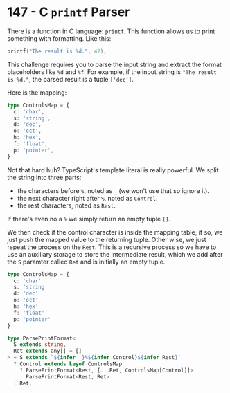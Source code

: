 # 147 - C `printf` Parser

There is a function in C language: `printf`. This function allows us to print something with formatting. Like this:

```c
printf("The result is %d.", 42);
```

This challenge requires you to parse the input string and extract the format placeholders like `%d` and `%f`. For example, if the input string is `"The result is %d."`, the parsed result is a tuple `['dec']`.

Here is the mapping:

```typescript
type ControlsMap = {
  c: 'char',
  s: 'string',
  d: 'dec',
  o: 'oct',
  h: 'hex',
  f: 'float',
  p: 'pointer',
}
```

Not that hard huh? TypeScript's template literal is really powerful. We split the string into three parts:

- the characters before `%`, noted as `_` (we won't use that so ignore it).
- the next character right after `%`, noted as `Control`.
- the rest characters, noted as `Rest`.

If there's even no a `%` we simply return an empty tuple `[]`.

We then check if the control character is inside the mapping table, if so, we just push the mapped value to the returning tuple. Other wise, we just repeat the process on the `Rest`. This is a recursive process so we have to use an auxiliary storage to store the intermediate result, which we add after the `S` paramter called `Ret` and is initially an empty tuple.

```typescript
type ControlsMap = {
  c: 'char'
  s: 'string'
  d: 'dec'
  o: 'oct'
  h: 'hex'
  f: 'float'
  p: 'pointer'
}

type ParsePrintFormat<
  S extends string,
  Ret extends any[] = []
> = S extends `${infer _}%${infer Control}${infer Rest}`
  ? Control extends keyof ControlsMap
    ? ParsePrintFormat<Rest, [...Ret, ControlsMap[Control]]>
    : ParsePrintFormat<Rest, Ret>
  : Ret;
```
